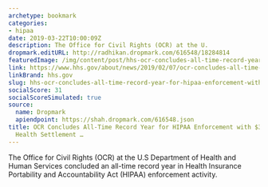 ```yaml
---
archetype: bookmark
categories:
- hipaa
date: 2019-03-22T10:00:09Z
description: The Office for Civil Rights (OCR) at the U.
dropmark.editURL: http://radhikan.dropmark.com/616548/18284814
featuredImage: /img/content/post/hhs-ocr-concludes-all-time-record-year-for-hipaa-enforcement-with-3-million-cottage-health-settlement.jpg
link: https://www.hhs.gov/about/news/2019/02/07/ocr-concludes-all-time-record-year-for-hipaa-enforcement-with-3-million-cottage-health-settlement.html
linkBrand: hhs.gov
slug: hhs-ocr-concludes-all-time-record-year-for-hipaa-enforcement-with-3-million-cottage-health-settlement
socialScore: 31
socialScoreSimulated: true
source:
  name: Dropmark
  apiendpoint: https://shah.dropmark.com/616548.json
title: OCR Concludes All-Time Record Year for HIPAA Enforcement with $3 Million Cottage
  Health Settlement …
---
```

The Office for Civil Rights (OCR) at the U.S Department of Health and Human Services concluded an all-time record year in Health Insurance Portability and Accountability Act (HIPAA) enforcement activity.